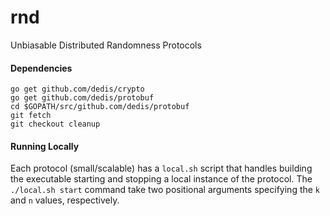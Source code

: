 # rnd
Unbiasable Distributed Randomness Protocols

#### Dependencies
```
go get github.com/dedis/crypto
go get github.com/dedis/protobuf
cd $GOPATH/src/github.com/dedis/protobuf
git fetch
git checkout cleanup
```
#### Running Locally
Each protocol (small/scalable) has a ```local.sh``` script that handles
building the executable starting and stopping a local instance of the protocol.
The ```./local.sh start``` command take two positional arguments specifying the
```k``` and ```n``` values, respectively.
